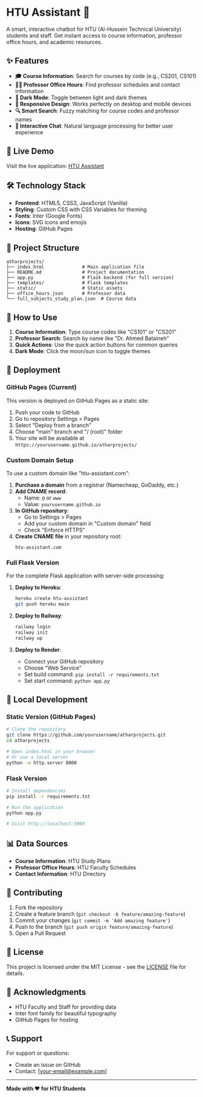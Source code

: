 # HTU Assistant 🤖

A smart, interactive chatbot for HTU (Al-Hussein Technical University) students and staff. Get instant access to course information, professor office hours, and academic resources.

## ✨ Features

- **🎓 Course Information**: Search for courses by code (e.g., CS201, CS101)
- **👨‍🏫 Professor Office Hours**: Find professor schedules and contact information
- **🌙 Dark Mode**: Toggle between light and dark themes
- **📱 Responsive Design**: Works perfectly on desktop and mobile devices
- **🔍 Smart Search**: Fuzzy matching for course codes and professor names
- **💬 Interactive Chat**: Natural language processing for better user experience

## 🚀 Live Demo

Visit the live application: [HTU Assistant](https://yourusername.github.io/atharprojects/)

## 🛠️ Technology Stack

- **Frontend**: HTML5, CSS3, JavaScript (Vanilla)
- **Styling**: Custom CSS with CSS Variables for theming
- **Fonts**: Inter (Google Fonts)
- **Icons**: SVG icons and emojis
- **Hosting**: GitHub Pages

## 📁 Project Structure

```
atharprojects/
├── index.html              # Main application file
├── README.md               # Project documentation
├── app.py                  # Flask backend (for full version)
├── templates/              # Flask templates
├── static/                 # Static assets
├── office_hours.json       # Professor data
└── full_subjects_study_plan.json  # Course data
```

## 🎯 How to Use

1. **Course Information**: Type course codes like "CS101" or "CS201"
2. **Professor Search**: Search by name like "Dr. Ahmed Bataineh"
3. **Quick Actions**: Use the quick action buttons for common queries
4. **Dark Mode**: Click the moon/sun icon to toggle themes

## 🚀 Deployment

### GitHub Pages (Current)

This version is deployed on GitHub Pages as a static site:

1. Push your code to GitHub
2. Go to repository Settings > Pages
3. Select "Deploy from a branch"
4. Choose "main" branch and "/ (root)" folder
5. Your site will be available at `https://yourusername.github.io/atharprojects/`

### Custom Domain Setup

To use a custom domain like "htu-assistant.com":

1. **Purchase a domain** from a registrar (Namecheap, GoDaddy, etc.)
2. **Add CNAME record**:
   - Name: `@` or `www`
   - Value: `yourusername.github.io`
3. **In GitHub repository**:
   - Go to Settings > Pages
   - Add your custom domain in "Custom domain" field
   - Check "Enforce HTTPS"
4. **Create CNAME file** in your repository root:
   ```
   htu-assistant.com
   ```

### Full Flask Version

For the complete Flask application with server-side processing:

1. **Deploy to Heroku**:
   ```bash
   heroku create htu-assistant
   git push heroku main
   ```

2. **Deploy to Railway**:
   ```bash
   railway login
   railway init
   railway up
   ```

3. **Deploy to Render**:
   - Connect your GitHub repository
   - Choose "Web Service"
   - Set build command: `pip install -r requirements.txt`
   - Set start command: `python app.py`

## 🔧 Local Development

### Static Version (GitHub Pages)
```bash
# Clone the repository
git clone https://github.com/yourusername/atharprojects.git
cd atharprojects

# Open index.html in your browser
# Or use a local server
python -m http.server 8000
```

### Flask Version
```bash
# Install dependencies
pip install -r requirements.txt

# Run the application
python app.py

# Visit http://localhost:5000
```

## 📊 Data Sources

- **Course Information**: HTU Study Plans
- **Professor Office Hours**: HTU Faculty Schedules
- **Contact Information**: HTU Directory

## 🤝 Contributing

1. Fork the repository
2. Create a feature branch (`git checkout -b feature/amazing-feature`)
3. Commit your changes (`git commit -m 'Add amazing feature'`)
4. Push to the branch (`git push origin feature/amazing-feature`)
5. Open a Pull Request

## 📝 License

This project is licensed under the MIT License - see the [LICENSE](LICENSE) file for details.

## 🙏 Acknowledgments

- HTU Faculty and Staff for providing data
- Inter font family for beautiful typography
- GitHub Pages for hosting

## 📞 Support

For support or questions:
- Create an issue on GitHub
- Contact: [your-email@example.com]

---

**Made with ❤️ for HTU Students** 